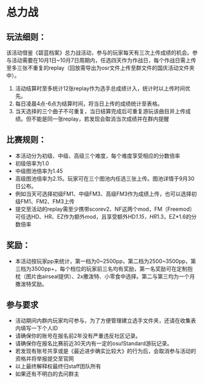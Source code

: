 # 总力战

## 玩法细则：
该活动借鉴《碧蓝档案》总力战活动，参与的玩家每天有三次上传成绩的机会。参与活动需要在10月1日~10月7日周期内，任选四天作为作战日，每个作战日需上传至多三张不重复的replay（回放需导出为osr文件上传至群文件的国庆活动文件夹中）。
1. 活动结算时至多统计12张replay作为选手总成绩计入，统计时以上传时间优先。
2. 每日凌晨4点-6点为结算时间，将当日上传的成绩统计至表格。
3. 当天选择的三个曲子不可重复，当日结算完成后可重复游玩该曲目并上传成绩。但不能是同一张replay，若发现会取消当次成绩并在群内提醒

## 比赛规则：
- 本活动分为初级、中级、高级三个难度，每个难度享受相应的分数倍率
- 初级倍率为1.0
- 中级图池倍率为1.45
- 高级图池倍率为2.15。玩家可在三个图池内任选三张上传。图池详情于9月30日公布。
- 例如当天可选择初级FM1、中级FM3、高级FM3作为成绩上传，也可以选择初级FM1、FM2、FM3上传
- 提交至活动的replay需至少携带scorev2、NF这两个mod，FM（Freemod）可任选HD、HR、EZ作为额外mod，且享受额外HD*1.15，HR*1.3，EZ*1.6的分数倍率 

## 奖励：
- 本活动按玩家pp来统计，第一档为0~2500pp，第二档为2500~3500pp，第三档为3500pp+，每个档位的玩家前三名均有奖励，第一名奖励可在定制抱枕（图片由airseal提供）、2x撒泼特、小零食中选择。第二与第三均为一个月撒泼特奖励。


## 参与要求
- 活动期间内群内玩家均可参与，为了方便管理建立选手文件夹，还请在收集表内填写一下个人ID
- 请确保你的账号在报名前2年没有严重违反社区记录。
- 请确保你在报名比赛前近30天内有一定的osu!Standard游玩记录。
- 若发现有账号共享或是《最近进步确实比较大》的行为后，会取消参与活动的资格并将举报提交至官网
- 以上最终解释权最终归staff团队所有
- 如果还有不明白的去问群主
